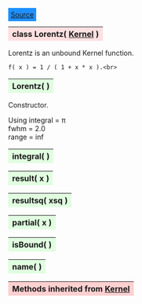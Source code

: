 ---
---

<div class="button">
  <span style="background-color: DodgerBlue; color: White;  border:5px solid DodgerBlue">
<a href=https://github.com/dokester/BayesicFitting/blob/master/BayesicFitting/source/Lorentz.py target=_blank>Source</a></span></div>

<a name="Lorentz"></a>
<table><thead style="background-color:#FFE0E0; width:100%"><tr><th style="text-align:left">
<strong>class Lorentz(</strong> <a href="./Kernel.html">Kernel</a> )
</th></tr></thead></table>
<p>

Lorentz is an unbound Kernel function.

    f( x ) = 1 / ( 1 + x * x ).<br>


<a name="Lorentz"></a>
<table><thead style="background-color:#E0FFE0; width:100%"><tr><th style="text-align:left">
<strong>Lorentz(</strong> ) 
</th></tr></thead></table>
<p>

Constructor.

Using
    integral = &pi;<br>
    fwhm = 2.0<br>
    range = inf

<a name="integral"></a>
<table><thead style="background-color:#E0FFE0; width:100%"><tr><th style="text-align:left">
<strong>integral(</strong> )
</th></tr></thead></table>
<p>
<a name="result"></a>
<table><thead style="background-color:#E0FFE0; width:100%"><tr><th style="text-align:left">
<strong>result(</strong> x )
</th></tr></thead></table>
<p>
<a name="resultsq"></a>
<table><thead style="background-color:#E0FFE0; width:100%"><tr><th style="text-align:left">
<strong>resultsq(</strong> xsq )
</th></tr></thead></table>
<p>
<a name="partial"></a>
<table><thead style="background-color:#E0FFE0; width:100%"><tr><th style="text-align:left">
<strong>partial(</strong> x )
</th></tr></thead></table>
<p>
<a name="isBound"></a>
<table><thead style="background-color:#E0FFE0; width:100%"><tr><th style="text-align:left">
<strong>isBound(</strong> )
</th></tr></thead></table>
<p>
<a name="name"></a>
<table><thead style="background-color:#E0FFE0; width:100%"><tr><th style="text-align:left">
<strong>name(</strong> )
</th></tr></thead></table>
<p>
<table><thead style="background-color:#FFD0D0; width:100%"><tr><th style="text-align:left">
<strong>Methods inherited from</strong> <a href="./Kernel.html">Kernel</a></th></tr></thead></table>


